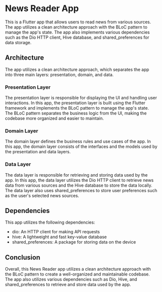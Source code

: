 # News Reader App

This is a Flutter app that allows users to read news from various sources. The app utilizes a clean architecture approach with the BLoC pattern to manage the app's state. The app also implements various dependencies such as the Dio HTTP client, Hive database, and shared_preferences for data storage.

## Architecture

The app utilizes a clean architecture approach, which separates the app into three main layers: presentation, domain, and data.

### Presentation Layer

The presentation layer is responsible for displaying the UI and handling user interactions. In this app, the presentation layer is built using the Flutter framework and implements the BLoC pattern to manage the app's state. The BLoC pattern separates the business logic from the UI, making the codebase more organized and easier to maintain.

### Domain Layer

The domain layer defines the business rules and use cases of the app. In this app, the domain layer consists of the interfaces and the models used by the presentation and data layers.

### Data Layer

The data layer is responsible for retrieving and storing data used by the app. In this app, the data layer utilizes the Dio HTTP client to retrieve news data from various sources and the Hive database to store the data locally. The data layer also uses shared_preferences to store user preferences such as the user's selected news sources.

## Dependencies

This app utilizes the following dependencies:

- dio: An HTTP client for making API requests
- hive: A lightweight and fast key-value database
- shared_preferences: A package for storing data on the device

## Conclusion

Overall, this News Reader app utilizes a clean architecture approach with the BLoC pattern to create a well-organized and maintainable codebase. The app also utilizes various dependencies such as Dio, Hive, and shared_preferences to retrieve and store data used by the app.